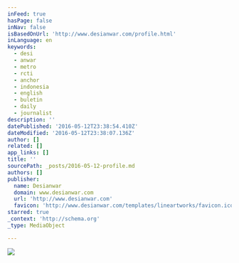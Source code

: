 ```yaml
---
inFeed: true
hasPage: false
inNav: false
isBasedOnUrl: 'http://www.desianwar.com/profile.html'
inLanguage: en
keywords:
  - desi
  - anwar
  - metro
  - rcti
  - anchor
  - indonesia
  - english
  - buletin
  - daily
  - journalist
description: ''
datePublished: '2016-05-12T23:38:54.410Z'
dateModified: '2016-05-12T23:38:07.136Z'
author: []
related: []
app_links: []
title: ''
sourcePath: _posts/2016-05-12-profile.md
authors: []
publisher:
  name: Desianwar
  domain: www.desianwar.com
  url: 'http://www.desianwar.com'
  favicon: 'http://www.desianwar.com/templates/lineartworks/favicon.ico'
starred: true
_context: 'http://schema.org'
_type: MediaObject

---
```

![](https://the-grid-user-content.s3-us-west-2.amazonaws.com/fb0b15a9-07b1-41fa-8d6e-1e014972177e.jpg)
